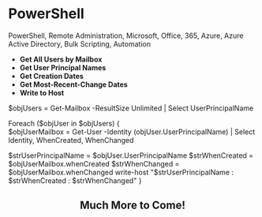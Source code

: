 # PowerShell
PowerShell, Remote Administration, Microsoft, Office, 365, Azure, Azure Active Directory, Bulk Scripting, Automation

- <b>Get All Users by Mailbox</b>
- <b>Get User Principal Names</b>
- <b>Get Creation Dates</b>
- <b>Get Most-Recent-Change Dates</b>
- <b>Write to Host</b>
  
  
$objUsers = Get-Mailbox -ResultSize Unlimited | Select UserPrincipalName 
 
Foreach ($objUser in $objUsers) 
    {     
        $objUserMailbox = Get-User -Identity $($objUser.UserPrincipalName) | Select Identity, WhenCreated, WhenChanged
 
$strUserPrincipalName = $objUser.UserPrincipalName
$strWhenCreated = $objUserMailbox.whenCreated
$strWhenChanged = $objUserMailbox.whenChanged
write-host "$strUserPrincipalName : $strWhenCreated : $strWhenChanged"
    }

<div align="center">
  <h2>Much More to Come!</h2>
</div>
